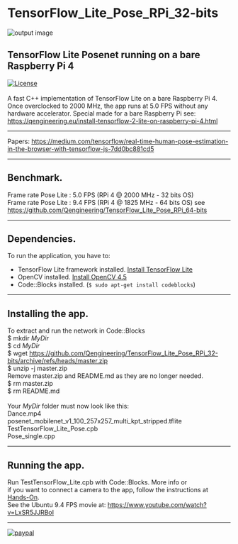 # TensorFlow_Lite_Pose_RPi_32-bits
![output image]( https://qengineering.eu/images/Girl_5_0.png )<br/>
## TensorFlow Lite Posenet running on a bare Raspberry Pi 4
[![License](https://img.shields.io/badge/License-BSD%203--Clause-blue.svg)](https://opensource.org/licenses/BSD-3-Clause)<br/><br/>
A fast C++ implementation of TensorFlow Lite on a bare Raspberry Pi 4.
Once overclocked to 2000 MHz, the app runs at 5.0 FPS without any hardware accelerator.
Special made for a bare Raspberry Pi see: https://qengineering.eu/install-tensorflow-2-lite-on-raspberry-pi-4.html <br/>

------------

Papers: https://medium.com/tensorflow/real-time-human-pose-estimation-in-the-browser-with-tensorflow-js-7dd0bc881cd5 <br/>

------------

## Benchmark.
Frame rate Pose Lite : 5.0 FPS (RPi 4 @ 2000 MHz - 32 bits OS) <br/>
Frame rate Pose Lite : 9.4 FPS (RPi 4 @ 1825 MHz - 64 bits OS) see https://github.com/Qengineering/TensorFlow_Lite_Pose_RPi_64-bits<br/>

------------

## Dependencies.<br/>
To run the application, you have to:
- TensorFlow Lite framework installed. [Install TensorFlow Lite](https://qengineering.eu/install-tensorflow-2-lite-on-raspberry-pi-4.html) <br/>
- OpenCV installed. [Install OpenCV 4.5](https://qengineering.eu/install-opencv-4.5-on-raspberry-pi-4.html) <br/>
- Code::Blocks installed. (```$ sudo apt-get install codeblocks```)

------------

## Installing the app.
To extract and run the network in Code::Blocks <br/>
$ mkdir *MyDir* <br/>
$ cd *MyDir* <br/>
$ wget https://github.com/Qengineering/TensorFlow_Lite_Pose_RPi_32-bits/archive/refs/heads/master.zip <br/>
$ unzip -j master.zip <br/>
Remove master.zip and README.md as they are no longer needed. <br/> 
$ rm master.zip <br/>
$ rm README.md <br/> <br/>
Your *MyDir* folder must now look like this: <br/> 
Dance.mp4 <br/>
posenet_mobilenet_v1_100_257x257_multi_kpt_stripped.tflite <br/>
TestTensorFlow_Lite_Pose.cpb <br/>
Pose_single.cpp<br/>

------------

## Running the app.
Run TestTensorFlow_Lite.cpb with Code::Blocks.  More info or<br/> 
if you want to connect a camera to the app, follow the instructions at [Hands-On](https://qengineering.eu/deep-learning-examples-on-raspberry-32-64-os.html#HandsOn).<br/>
See the Ubuntu 9.4 FPS movie at: https://www.youtube.com/watch?v=LxSR5JJRBoI

------------

[![paypal](https://qengineering.eu/images/TipJarSmall4.png)](https://www.paypal.com/cgi-bin/webscr?cmd=_s-xclick&hosted_button_id=CPZTM5BB3FCYL) 



